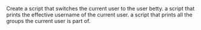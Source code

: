 Create a script that switches the current user to the user betty.
a script that prints the effective username of the current user.
a script that prints all the groups the current user is part of.
